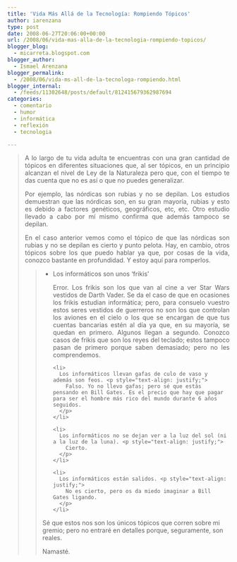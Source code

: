 ```yaml
---
title: 'Vida Más Allá de la Tecnología: Rompiendo Tópicos'
author: iarenzana
type: post
date: 2008-06-27T20:06:00+00:00
url: /2008/06/vida-mas-alla-de-la-tecnologia-rompiendo-topicos/
blogger_blog:
  - micarreta.blogspot.com
blogger_author:
  - Ismael Arenzana
blogger_permalink:
  - /2008/06/vida-ms-all-de-la-tecnologa-rompiendo.html
blogger_internal:
  - /feeds/11302648/posts/default/812415679362987694
categories:
  - comentario
  - humor
  - informática
  - reflexión
  - tecnologia

---
```

> <p style="text-align: justify;">
>   A lo largo de tu vida adulta te encuentras con una gran cantidad de tópicos en diferentes situaciones que, al ser tópicos, en un principio alcanzan el nivel de Ley de la Naturaleza pero que, con el tiempo te das cuenta que no es así o que no puedes generalizar.
> </p>
> 
> <p style="text-align: justify;">
>   Por ejemplo, las nórdicas son rubias y no se depilan. Los estudios demuestran que las nórdicas son, en su gran mayoría, rubias y esto es debido a factores genéticos, geográficos, etc, etc. Otro estudio llevado a cabo por mí mismo confirma que además tampoco se depilan.
> </p>
> 
> <p style="text-align: justify;">
>   En el caso anterior vemos como el tópico de que las nórdicas son rubias y no se depilan es cierto y punto pelota. Hay, en cambio, otros tópicos sobre los que puedo hablar ya que, por cosas de la vida, conozco bastante en profundidad. Y estoy aquí para romperlos.
> </p>
> 
> > <p style="text-align: justify;">
> >   <ul>
> >     <li>
> >       Los informáticos son unos &#8216;frikis&#8217;
> >     </li>
> >     <li style="list-style: none">
> >       <p style="text-align: justify;">
> >         Error. Los frikis son los que van al cine a ver Star Wars vestidos de Darth Vader. Se da el caso de que en ocasiones los frikis estudian informática; pero, para consuelo vuestro estos seres vestidos de guerreros no son los que controlan los aviones en el cielo o los que se encargan de que tus cuentas bancarias estén al día ya que, en su mayoría, se quedan en primero. Algunos llegan a segundo. Conozco casos de frikis que son los reyes del teclado; estos tampoco pasan de primero porque saben demasiado; pero no les comprendemos.
> >       </p>
> >     </li>
> >     
> >     <li>
> >       Los informáticos llevan gafas de culo de vaso y además son feos. <p style="text-align: justify;">
> >         Falso. Yo no llevo gafas; pero sé que estás pensando en Bill Gates. Es el precio que hay que pagar para ser el hombre más rico del mundo durante 6 años seguidos.
> >       </p>
> >     </li>
> >     
> >     <li>
> >       Los informáticos no se dejan ver a la luz del sol (ni a la luz de la luna). <p style="text-align: justify;">
> >         Cierto.
> >       </p>
> >     </li>
> >     
> >     <li>
> >       Los informáticos están salidos. <p style="text-align: justify;">
> >         No es cierto, pero os da miedo imaginar a Bill Gates ligando.
> >       </p>
> >     </li>
> >   </ul>
> >   
> >   <p>
> >     Sé que estos nos son los únicos tópicos que corren sobre mi gremio; pero no entraré en detalles porque, seguramente, son reales.
> >   </p>
> >   
> >   <p>
> >     Namasté.
> >   </p></blockquote> </blockquote>